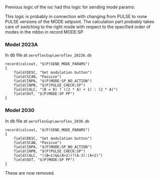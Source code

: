 Previous logic of the ioc had this logic for sending mode params:

This logic is probably in connection with changing from PULSE to none PULSE versions of the MODE setpoint. The calculation part
*probably* takes care of switching to the right mode with respect to the specified order of modes in the mbbo in record MODE:SP

### Model 2023A

In db file at `aeroflexSup\aeroflex_2023A.db`
```
record(calcout, "$(P)SEND_MODE_PARAMS")
{
    field(DESC, "Set modulation button")
    field(SCAN, "Passive")
	field(INPA, "$(P)MODE:SP_NO_ACTION")
	field(INPB, "$(P)PULSE_CHECK:SP")
	field(CALC, "(B = 0) ? ((2 * A) + 1) : (2 * A)")
	field(OUT, "$(P)MODE:SP PP")
}
```

### Model 2030

In db file at `aeroflexSup\aeroflex_2030.db`
```
record(calcout, "$(P)SEND_MODE_PARAMS")
{
    field(DESC, "Set modulation button")
    field(SCAN, "Passive")
	field(INPA, "$(P)MODE:SP_NO_ACTION")
	field(INPB, "$(P)PULSE_CHECK:SP")
	field(CALC, "((B=1)&&(A>2))?(A-3):(A+2)")
	field(OUT, "$(P)MODE:SP PP")
}
```

These are now removed.